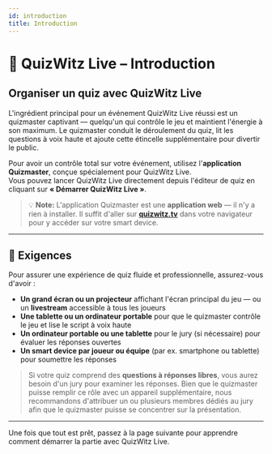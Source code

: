 ```yaml
---
id: introduction
title: Introduction
---
```


# 🎤 QuizWitz Live – Introduction

## Organiser un quiz avec QuizWitz Live

L'ingrédient principal pour un événement QuizWitz Live réussi est un quizmaster captivant — quelqu'un qui contrôle le jeu et maintient l'énergie à son maximum. Le quizmaster conduit le déroulement du quiz, lit les questions à voix haute et ajoute cette étincelle supplémentaire pour divertir le public.

Pour avoir un contrôle total sur votre événement, utilisez l'**application Quizmaster**, conçue spécialement pour QuizWitz Live.\
Vous pouvez lancer QuizWitz Live directement depuis l'éditeur de quiz en cliquant sur **« Démarrer QuizWitz Live »**.

> 💡 **Note:** L'application Quizmaster est une **application web** — il n'y a rien à installer. Il suffit d'aller sur [**quizwitz.tv**](https://quizwitz.tv) dans votre navigateur pour y accéder sur votre smart device.

---

## 🧰 Exigences

Pour assurer une expérience de quiz fluide et professionnelle, assurez-vous d'avoir :

- **Un grand écran ou un projecteur** affichant l'écran principal du jeu — ou un **livestream** accessible à tous les joueurs
- **Une tablette ou un ordinateur portable** pour que le quizmaster contrôle le jeu et lise le script à voix haute
- **Un ordinateur portable ou une tablette** pour le jury (si nécessaire) pour évaluer les réponses ouvertes
- **Un smart device par joueur ou équipe** (par ex. smartphone ou tablette) pour soumettre les réponses

> Si votre quiz comprend des **questions à réponses libres**, vous aurez besoin d'un jury pour examiner les réponses. Bien que le quizmaster puisse remplir ce rôle avec un appareil supplémentaire, nous recommandons d'attribuer un ou plusieurs membres dédiés au jury afin que le quizmaster puisse se concentrer sur la présentation.

---

Une fois que tout est prêt, passez à la page suivante pour apprendre comment démarrer la partie avec QuizWitz Live.
